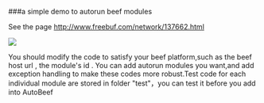 ###a simple demo to autorun beef modules

See the page http://www.freebuf.com/network/137662.html

![](https://raw.githubusercontent.com/ssooking/AutoBeef/master/autobeef.png) 

You should modify the code to satisfy your beef platform,such as the beef host url , the module's id . You can add autorun modules you want,and add exception handling to make these codes more robust.Test code for each individual module are stored in folder "test"，you can test it before you add into AutoBeef

